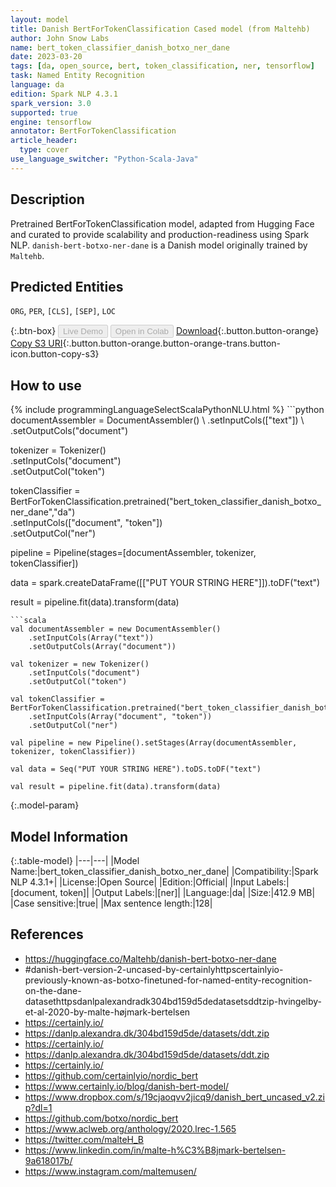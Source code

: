 ```yaml
---
layout: model
title: Danish BertForTokenClassification Cased model (from Maltehb)
author: John Snow Labs
name: bert_token_classifier_danish_botxo_ner_dane
date: 2023-03-20
tags: [da, open_source, bert, token_classification, ner, tensorflow]
task: Named Entity Recognition
language: da
edition: Spark NLP 4.3.1
spark_version: 3.0
supported: true
engine: tensorflow
annotator: BertForTokenClassification
article_header:
  type: cover
use_language_switcher: "Python-Scala-Java"
---
```


## Description

Pretrained BertForTokenClassification model, adapted from Hugging Face and curated to provide scalability and production-readiness using Spark NLP. `danish-bert-botxo-ner-dane` is a Danish model originally trained by `Maltehb`.

## Predicted Entities

`ORG`, `PER`, `[CLS]`, `[SEP]`, `LOC`

{:.btn-box}
<button class="button button-orange" disabled>Live Demo</button>
<button class="button button-orange" disabled>Open in Colab</button>
[Download](https://s3.amazonaws.com/auxdata.johnsnowlabs.com/public/models/bert_token_classifier_danish_botxo_ner_dane_da_4.3.1_3.0_1679332757159.zip){:.button.button-orange}
[Copy S3 URI](s3://auxdata.johnsnowlabs.com/public/models/bert_token_classifier_danish_botxo_ner_dane_da_4.3.1_3.0_1679332757159.zip){:.button.button-orange.button-orange-trans.button-icon.button-copy-s3}

## How to use



<div class="tabs-box" markdown="1">
{% include programmingLanguageSelectScalaPythonNLU.html %}
```python
documentAssembler = DocumentAssembler() \
    .setInputCols(["text"]) \
    .setOutputCols("document")

tokenizer = Tokenizer() \
    .setInputCols("document") \
    .setOutputCol("token")

tokenClassifier = BertForTokenClassification.pretrained("bert_token_classifier_danish_botxo_ner_dane","da") \
    .setInputCols(["document", "token"]) \
    .setOutputCol("ner")

pipeline = Pipeline(stages=[documentAssembler, tokenizer, tokenClassifier])

data = spark.createDataFrame([["PUT YOUR STRING HERE"]]).toDF("text")

result = pipeline.fit(data).transform(data)
```
```scala
val documentAssembler = new DocumentAssembler() 
    .setInputCols(Array("text")) 
    .setOutputCols(Array("document"))
      
val tokenizer = new Tokenizer()
    .setInputCols("document")
    .setOutputCol("token")
 
val tokenClassifier = BertForTokenClassification.pretrained("bert_token_classifier_danish_botxo_ner_dane","da") 
    .setInputCols(Array("document", "token"))
    .setOutputCol("ner")
   
val pipeline = new Pipeline().setStages(Array(documentAssembler, tokenizer, tokenClassifier))

val data = Seq("PUT YOUR STRING HERE").toDS.toDF("text")

val result = pipeline.fit(data).transform(data)
```
</div>

{:.model-param}
## Model Information

{:.table-model}
|---|---|
|Model Name:|bert_token_classifier_danish_botxo_ner_dane|
|Compatibility:|Spark NLP 4.3.1+|
|License:|Open Source|
|Edition:|Official|
|Input Labels:|[document, token]|
|Output Labels:|[ner]|
|Language:|da|
|Size:|412.9 MB|
|Case sensitive:|true|
|Max sentence length:|128|

## References

- https://huggingface.co/Maltehb/danish-bert-botxo-ner-dane
- #danish-bert-version-2-uncased-by-certainlyhttpscertainlyio-previously-known-as-botxo-finetuned-for-named-entity-recognition-on-the-dane-datasethttpsdanlpalexandradk304bd159d5dedatasetsddtzip-hvingelby-et-al-2020-by-malte-højmark-bertelsen
- https://certainly.io/
- https://danlp.alexandra.dk/304bd159d5de/datasets/ddt.zip
- https://certainly.io/
- https://danlp.alexandra.dk/304bd159d5de/datasets/ddt.zip
- https://certainly.io/
- https://github.com/certainlyio/nordic_bert
- https://www.certainly.io/blog/danish-bert-model/
- https://www.dropbox.com/s/19cjaoqvv2jicq9/danish_bert_uncased_v2.zip?dl=1
- https://github.com/botxo/nordic_bert
- https://www.aclweb.org/anthology/2020.lrec-1.565
- https://twitter.com/malteH_B
- https://www.linkedin.com/in/malte-h%C3%B8jmark-bertelsen-9a618017b/
- https://www.instagram.com/maltemusen/